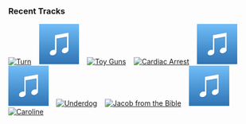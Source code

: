 ### Recent Tracks
[<img src='https://lastfm.freetls.fastly.net/i/u/300x300/c90eb87813b55926353a0435b67107bf.png' width='16%' height='16%' alt='Turn'>](https://www.last.fm/music/the%2bwombats/_/turn)&nbsp;&nbsp;&nbsp;&nbsp;[<img src='https://github.com/atfinke/atfinke/blob/master/placeholder.jpeg?raw=true' width='16%' height='16%' alt='You Should Be Sad'>](https://www.last.fm/music/halsey/_/you%2bshould%2bbe%2bsad)&nbsp;&nbsp;&nbsp;&nbsp;[<img src='https://lastfm.freetls.fastly.net/i/u/300x300/cce5e71082b54c6bcc82322b8728706d.png' width='16%' height='16%' alt='Toy Guns'>](https://www.last.fm/music/tokyo%2bpolice%2bclub/_/toy%2bguns)&nbsp;&nbsp;&nbsp;&nbsp;[<img src='https://lastfm.freetls.fastly.net/i/u/300x300/d93cec1bfa4fae3134f847eb6b13df9f.png' width='16%' height='16%' alt='Cardiac Arrest'>](https://www.last.fm/music/bad%2bsuns/_/cardiac%2barrest)&nbsp;&nbsp;&nbsp;&nbsp;[<img src='https://github.com/atfinke/atfinke/blob/master/placeholder.jpeg?raw=true' width='16%' height='16%' alt='Bang!'>](https://www.last.fm/music/ajr/_/bang%2521)&nbsp;&nbsp;&nbsp;&nbsp;<br>[<img src='https://github.com/atfinke/atfinke/blob/master/placeholder.jpeg?raw=true' width='16%' height='16%' alt='Bad Child'>](https://www.last.fm/music/tones%2band%2bi/_/bad%2bchild)&nbsp;&nbsp;&nbsp;&nbsp;[<img src='https://lastfm.freetls.fastly.net/i/u/300x300/f73e0c92ff3fda4f5cfeddec8673150a.png' width='16%' height='16%' alt='Underdog'>](https://www.last.fm/music/alicia%2bkeys/_/underdog)&nbsp;&nbsp;&nbsp;&nbsp;[<img src='https://lastfm.freetls.fastly.net/i/u/300x300/bcc7b74e97d5ba6be71b8a537581d013.png' width='16%' height='16%' alt='Jacob from the Bible'>](https://www.last.fm/music/jake%2bwesley%2brogers/_/jacob%2bfrom%2bthe%2bbible)&nbsp;&nbsp;&nbsp;&nbsp;[<img src='https://github.com/atfinke/atfinke/blob/master/placeholder.jpeg?raw=true' width='16%' height='16%' alt='Drive Me Home - GOLDHOUSE Remix'>](https://www.last.fm/music/caroline%2bpennell/_/drive%2bme%2bhome%2b-%2bgoldhouse%2bremix)&nbsp;&nbsp;&nbsp;&nbsp;[<img src='https://lastfm.freetls.fastly.net/i/u/300x300/5f6fca6a2d77349d55ec1c550108b29a.png' width='16%' height='16%' alt='Caroline'>](https://www.last.fm/music/briston%2bmaroney/_/caroline)&nbsp;&nbsp;&nbsp;&nbsp;<br>